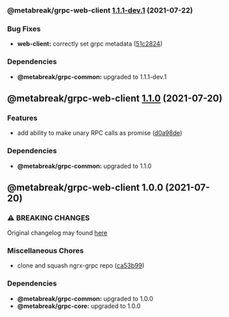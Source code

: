 ### @metabreak/grpc-web-client [1.1.1-dev.1](https://github.com/metabreak/grpc-lib/compare/@metabreak/grpc-web-client@1.1.0...@metabreak/grpc-web-client@1.1.1-dev.1) (2021-07-22)

### Bug Fixes

- **web-client:** correctly set grpc metadata ([51c2824](https://github.com/metabreak/grpc-lib/commit/51c2824256bde01ae8afbf3180579b9b95ed2ed1))

### Dependencies

- **@metabreak/grpc-common:** upgraded to 1.1.1-dev.1

## @metabreak/grpc-web-client [1.1.0](https://github.com/metabreak/grpc-lib/compare/@metabreak/grpc-web-client@1.0.0...@metabreak/grpc-web-client@1.1.0) (2021-07-20)

### Features

- add ability to make unary RPC calls as promise ([d0a98de](https://github.com/metabreak/grpc-lib/commit/d0a98de22376fef37071f875a657979dcef7ffc9))

### Dependencies

- **@metabreak/grpc-common:** upgraded to 1.1.0

## @metabreak/grpc-web-client 1.0.0 (2021-07-20)

### ⚠ BREAKING CHANGES

Original changelog may found [here](https://github.com/ngx-grpc/ngx-grpc/blob/e95366c6f55eb12d721452c394a32298cbc9e32d/CHANGELOG.md)

### Miscellaneous Chores

- clone and squash ngrx-grpc repo ([ca53b99](https://github.com/metabreak/grpc-lib/commit/ca53b99e8311c8f84ed09f2f2f304693aea371ad))

### Dependencies

- **@metabreak/grpc-common:** upgraded to 1.0.0
- **@metabreak/grpc-core:** upgraded to 1.0.0
